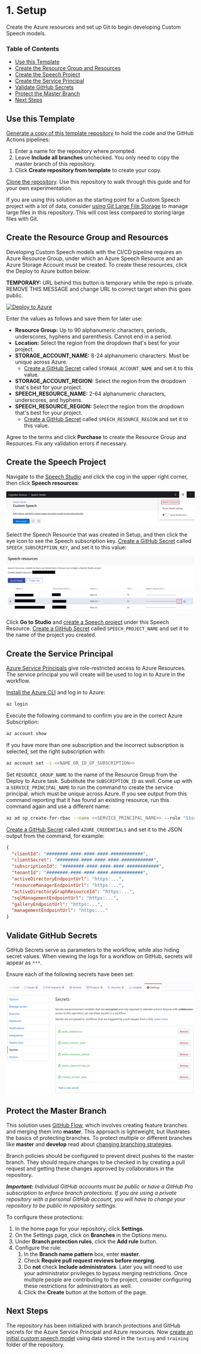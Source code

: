 # 1. Setup

Create the Azure resources and set up Git to begin developing Custom Speech models.

### Table of Contents

* [Use this Template](#Use-this-Template)
* [Create the Resource Group and Resources](#Create-the-Resource-Group-and-Resources)
* [Create the Speech Project](#Create-the-Speech-Project)
* [Create the Service Principal](#Create-the-Service-Principal)
* [Validate GitHub Secrets](#Validate-GitHub-Secrets)
* [Protect the Master Branch](#Protect-the-Master-Branch)
* [Next Steps](#Next-Steps)

## Use this Template

[Generate a copy of this template repository](https://github.com/KatieProchilo/CustomSpeechDevOpsSample/generate) to hold the code and the GitHub Actions pipelines:

1. Enter a name for the repository where prompted.
2. Leave **Include all branches** unchecked. You only need to copy the master branch of this repository.
3. Click **Create repository from template** to create your copy.

[Clone the repository](https://help.github.com/en/github/creating-cloning-and-archiving-repositories/cloning-a-repository). Use this repository to walk through this guide and for your own experimentation.

If you are using this solution as the starting point for a Custom Speech project with a lot of data, consider [using Git Large File Storage](4-advanced-customization.md#Use-Git-Large-File-Storage) to manage large files in this repository. This will cost less compared to storing large files with Git.

## Create the Resource Group and Resources

Developing Custom Speech models with the CI/CD pipeline requires an Azure Resource Group, under which an Azure Speech Resource and an Azure Storage Account must be created. To create these resources, click the Deploy to Azure button below:

**TEMPORARY:** URL behind this button is temporary while the repo is private. REMOVE THIS MESSAGE and change URL to correct target when this goes public.

[![Deploy to Azure](https://aka.ms/deploytoazurebutton)](https://portal.azure.com/#create/Microsoft.Template/uri/https%3A%2F%2Fraw.githubusercontent.com%2FKatieProchilo%2FDeployToAzure%2Fmaster%2Fazuredeploy.json)

<!--
[![Deploy to Azure](https://aka.ms/deploytoazurebutton)](https://portal.azure.com/#create/Microsoft.Template/uri/https%3A%2F%2Fraw.githubusercontent.com%2FAzure-Samples%2FSpeech-Services-DevOps-Samples%2Fmaster%2Fazuredeploy.json)
-->

Enter the values as follows and save them for later use:

* **Resource Group:** Up to 90 alphanumeric characters, periods, underscores, hyphens and parenthesis. Cannot end in a period.
* **Location:** Select the region from the dropdown that's best for your project.
* **STORAGE_ACCOUNT_NAME:** 8-24 alphanumeric characters. Must be unique across Azure.
    * [Create a GitHub Secret](https://help.github.com/en/actions/configuring-and-managing-workflows/creating-and-storing-encrypted-secrets#creating-encrypted-secrets) called `STORAGE_ACCOUNT_NAME` and set it to this value.
* **STORAGE_ACCOUNT_REGION:** Select the region from the dropdown that's best for your project.
* **SPEECH_RESOURCE_NAME:** 2-64 alphanumeric characters, underscores, and hyphens.
* **SPEECH_RESOURCE_REGION:** Select the region from the dropdown that's best for your project.
    * [Create a GitHub Secret](https://help.github.com/en/actions/configuring-and-managing-workflows/creating-and-storing-encrypted-secrets#creating-encrypted-secrets) called `SPEECH_RESOURCE_REGION` and set it to this value.

Agree to the terms and click **Purchase** to create the Resource Group and Resources. Fix any validation errors if necessary.

## Create the Speech Project

Navigate to the [Speech Studio](https://speech.microsoft.com/portal/) and click the cog in the upper right corner, then click **Speech resources**:

![Speech Studio Speech Resource](../images/SpeechStudioSpeechResources.png)

Select the Speech Resource that was created in Setup, and then click the eye icon to see the Speech subscription key. [Create a GitHub Secret](https://help.github.com/en/actions/configuring-and-managing-workflows/creating-and-storing-encrypted-secrets#creating-encrypted-secrets) called `SPEECH_SUBSCRIPTION_KEY`, and set it to this value:

![Speech Studio Speech Subscription Key](../images/SpeechStudioSubscriptionKey.png)

Click **Go to Studio** and [create a Speech project](https://docs.microsoft.com/en-us/azure/cognitive-services/speech-service/how-to-custom-speech#how-to-create-a-project) under this Speech Resource. [Create a GitHub Secret](https://help.github.com/en/actions/configuring-and-managing-workflows/creating-and-storing-encrypted-secrets#creating-encrypted-secrets) called `SPEECH_PROJECT_NAME` and set it to the name of the project you created.

## Create the Service Principal

[Azure Service Principals](https://docs.microsoft.com/en-us/cli/azure/create-an-azure-service-principal-azure-cli?toc=%2Fazure%2Fazure-resource-manager%2Ftoc.json&view=azure-cli-latest) give role-restricted access to Azure Resources. The service principal you will create will be used to log in to Azure in the workflow.

[Install the Azure CLI](https://docs.microsoft.com/en-us/cli/azure/install-azure-cli?view=azure-cli-latest) and log in to Azure:

```bash
az login
```

Execute the following command to confirm you are in the correct Azure Subscription:

```bash
az account show
```

If you have more than one subscription and the incorrect subscription is selected, set the right subscription with:

```bash
az account set -s <<NAME_OR_ID_OF_SUBSCRIPTION>>
```

Set `RESOURCE_GROUP_NAME` to the name of the Resource Group from the Deploy to Azure task. Substitute the `SUBSCRIPTION_ID` as well. Come up with a `SERVICE_PRINCIPAL_NAME` to run the command to create the service principal, which must be unique across Azure. If you see output from this command reporting that it has found an existing resource, run this command again and use a different name:

```bash
az ad sp create-for-rbac --name <<SERVICE_PRINCIPAL_NAME>> --role "Storage Blob Data Contributor" --scopes /subscriptions/<<SUBSCRIPTION_ID>>/resourceGroups/<<RESOURCE_GROUP_NAME>> --sdk-auth
```

[Create a GitHub Secret](https://help.github.com/en/actions/configuring-and-managing-workflows/creating-and-storing-encrypted-secrets#creating-encrypted-secrets) called `AZURE_CREDENTIALS` and set it to the JSON output from the command, for example:

```json
{
  "clientId": "########-####-####-####-############",
  "clientSecret": "########-####-####-####-############",
  "subscriptionId": "########-####-####-####-############",
  "tenantId": "########-####-####-####-############",
  "activeDirectoryEndpointUrl": "https:...",
  "resourceManagerEndpointUrl": "https:...",
  "activeDirectoryGraphResourceId": "https:...",
  "sqlManagementEndpointUrl": "https:...",
  "galleryEndpointUrl": "https:...",
  "managementEndpointUrl": "https:..."
}
```

## Validate GitHub Secrets

GitHub Secrets serve as parameters to the workflow, while also hiding secret values. When viewing the logs for a workflow on GitHub, secrets will appear as `***`.

Ensure each of the following secrets have been set:

![GitHub Secrets](../images/GitHubSecrets.png)

## Protect the Master Branch

This solution uses [GitHub Flow](https://guides.github.com/introduction/flow/), which involves creating feature branches and merging them into **master**. This approach is lightweight, but illustrates the basics of protecting branches. To protect multiple or different branches like **master** and **develop** read about [changing branching strategies](4-advanced-customization.md#Configure-a-Clean-Master).

Branch policies should be configured to prevent direct pushes to the master branch. They should require changes to be checked in by creating a pull request and getting these changes approved by collaborators in the repository.

***Important:*** *Individual GitHub accounts must be public or have a GitHub Pro subscription to enforce branch protections. If you are using a private repository with a personal GitHub account, you will have to change your repository to be public in repository settings.*

To configure these protections:

1. In the home page for your repository, click **Settings**.
2. On the Settings page, click on **Branches** in the Options menu.
3. Under **Branch protection rules**, click the **Add rule** button.
4. Configure the rule:
    1. In the **Branch name pattern** box, enter **master**.
    2. Check **Require pull request reviews before merging**.
    3. Do **not** check **Include administrators**. Later you will need to use your administrator privileges to bypass merging restrictions. Once multiple people are contributing to the project, consider configuring these restrictions for administrators as well.
    4. Click the **Create** button at the bottom of the page.

## Next Steps

The repository has been initialized with branch protections and GitHub secrets for the Azure Service Principal and Azure resources. Now [create an initial custom speech model](./2-train-an-initial-model.md) using data stored in the `testing` and `training` folder of the repository.
